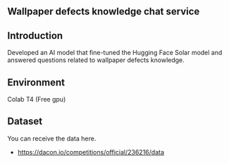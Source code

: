 ## Wallpaper defects knowledge chat service

## Introduction
Developed an AI model that fine-tuned the Hugging Face Solar model and answered questions related to wallpaper defects knowledge.

## Environment
Colab T4 (Free gpu)

## Dataset
You can receive the data here.
- https://dacon.io/competitions/official/236216/data
